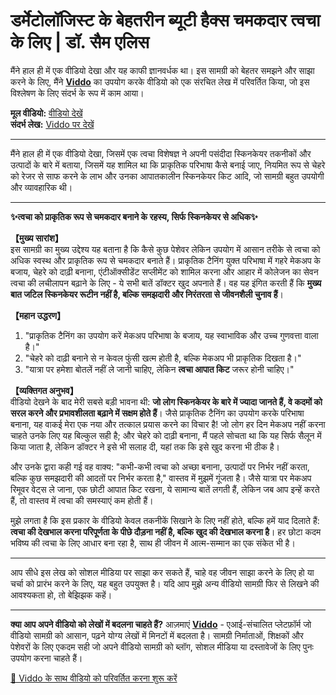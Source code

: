 # डर्मेटोलॉजिस्ट के बेहतरीन ब्यूटी हैक्स चमकदार त्वचा के लिए | डॉ. सैम एलिस

मैंने हाल ही में एक वीडियो देखा और यह काफी ज्ञानवर्धक था। इस सामग्री को बेहतर समझने और साझा करने के लिए, मैंने **[Viddo](https://viddo.pro/)** का उपयोग करके वीडियो को एक संरचित लेख में परिवर्तित किया, जो इस विश्लेषण के लिए संदर्भ के रूप में काम आया।

**मूल वीडियो:** [वीडियो देखें](https://www.youtube.com/watch?v=gfARMOdPfUk)  
**संदर्भ लेख:** [Viddo पर देखें](https://viddo.pro/zh/video-result/9ed51550-d213-4e4e-81d5-f3fda2aacb62)

---

मैंने हाल ही में एक वीडियो देखा, जिसमें एक त्वचा विशेषज्ञ ने अपनी पसंदीदा स्किनकेयर तकनीकों और उत्पादों के बारे में बताया, जिसमें यह शामिल था कि प्राकृतिक परिभाषा कैसे बनाई जाए, नियमित रूप से चेहरे को रेजर से साफ करने के लाभ और उनका आपातकालीन स्किनकेयर किट आदि, जो सामग्री बहुत उपयोगी और व्यावहारिक थी।

---

**✨त्वचा को प्राकृतिक रूप से चमकदार बनाने के रहस्य, सिर्फ स्किनकेयर से अधिक✨**

**【मुख्य सारांश】**  
इस सामग्री का मुख्य उद्देश्य यह बताना है कि कैसे कुछ पेशेवर लेकिन उपयोग में आसान तरीके से त्वचा को अधिक स्वस्थ और प्राकृतिक रूप से चमकदार बनाते हैं। प्राकृतिक टैनिंग युक्त परिभाषा में गहरे मेकअप के बजाय, चेहरे को दाढ़ी बनाना, एंटीऑक्सीडेंट सप्लीमेंट को शामिल करना और आहार में कोलेजन का सेवन त्वचा की लचीलापन बढ़ाने के लिए - ये सभी बातें डॉक्टर खुद अपनाते हैं। वह यह इंगित करती हैं कि **मुख्य बात जटिल स्किनकेयर रूटीन नहीं है, बल्कि समझदारी और निरंतरता से जीवनशैली चुनाव हैं**।

**【महान उद्धरण】**  
1. "प्राकृतिक टैनिंग का उपयोग करें मेकअप परिभाषा के बजाय, यह स्वाभाविक और उच्च गुणवत्ता वाला है।"  
2. "चेहरे को दाढ़ी बनाने से न केवल फुंसी खत्म होती है, बल्कि मेकअप भी प्राकृतिक दिखता है।"  
3. "यात्रा पर हमेशा बोतलें नहीं ले जानी चाहिए, लेकिन **त्वचा आपात किट** जरूर होनी चाहिए।"

**【व्यक्तिगत अनुभव】**  
वीडियो देखने के बाद मेरी सबसे बड़ी भावना थी: **जो लोग स्किनकेयर के बारे में ज्यादा जानते हैं, वे कदमों को सरल करने और प्रभावशीलता बढ़ाने में सक्षम होते हैं**। जैसे प्राकृतिक टैनिंग का उपयोग करके परिभाषा बनाना, यह वाकई मेरा एक नया और तत्काल प्रयास करने का विचार है! जो लोग हर दिन मेकअप नहीं करना चाहते उनके लिए यह बिल्कुल सही है; और चेहरे को दाढ़ी बनाना, मैं पहले सोचता था कि यह सिर्फ सैलून में किया जाता है, लेकिन डॉक्टर ने इसे भी सलाह दी, यहां तक कि इसे खुद करना भी ठीक है।

और उनके द्वारा कही गई वह वाक्य: "कभी-कभी त्वचा को अच्छा बनाना, उत्पादों पर निर्भर नहीं करता, बल्कि कुछ समझदारी की आदतों पर निर्भर करता है," वास्तव में मुझमें गूंजता है। जैसे यात्रा पर मेकअप रिमूवर वेट्स ले जाना, एक छोटी आपात किट रखना, ये सामान्य बातें लगती हैं, लेकिन जब आप इन्हें करते हैं, तो वास्तव में त्वचा की समस्याएं कम होती हैं।  

मुझे लगता है कि इस प्रकार के वीडियो केवल तकनीकें सिखाने के लिए नहीं होते, बल्कि हमें याद दिलाते हैं: **त्वचा की देखभाल करना परिपूर्णता के पीछे दौड़ना नहीं है, बल्कि खुद की देखभाल करना है**। हर छोटा कदम भविष्य की त्वचा के लिए आधार बना रहा है, साथ ही जीवन में आत्म-सम्मान का एक संकेत भी है।

---

आप सीधे इस लेख को सोशल मीडिया पर साझा कर सकते हैं, चाहे वह जीवन साझा करने के लिए हो या चर्चा को प्रारंभ करने के लिए, यह बहुत उपयुक्त है। यदि आप मुझे अन्य वीडियो सामग्री फिर से लिखने की आवश्यकता हो, तो बेझिझक कहें।

---

**क्या आप अपने वीडियो को लेखों में बदलना चाहते हैं?** आज़माएं **[Viddo](https://viddo.pro/)** - एआई-संचालित प्लेटफ़ॉर्म जो वीडियो सामग्री को आसान, पढ़ने योग्य लेखों में मिनटों में बदलता है। सामग्री निर्माताओं, शिक्षकों और पेशेवरों के लिए एकदम सही जो अपने वीडियो सामग्री को ब्लॉग, सोशल मीडिया या दस्तावेजों के लिए पुनः उपयोग करना चाहते हैं।

[🚀 Viddo के साथ वीडियो को परिवर्तित करना शुरू करें](https://viddo.pro/)